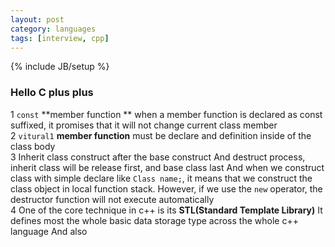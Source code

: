```yaml
---
layout: post
category: languages
tags: [interview, cpp]
---
```

{% include JB/setup %}

### Hello C plus plus ###
1  `const` **member function ** when a member function is declared as const suffixed, it promises that it will not change current class member    
2  `vitural1` **member function** must be declare and definition inside of the class body      
3  Inherit class construct after the base construct And destruct process, inherit class will be release first, and base class last And when we construct class with simple declare like `Class name;`, it means that we construct the class object in local function stack. However, if we use the `new` operator, the destructor function will not execute automatically      
4  One of the core technique in c++ is its **STL\(Standard Template Library\)** It defines most the whole basic data storage type across the whole c++ language And also
